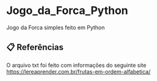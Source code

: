 # Jogo_da_Forca_Python
Jogo da Forca simples feito em Python

## 📋 Referências
O arquivo txt foi feito com informações do seguinte site https://lereaprender.com.br/frutas-em-ordem-alfabetica/
